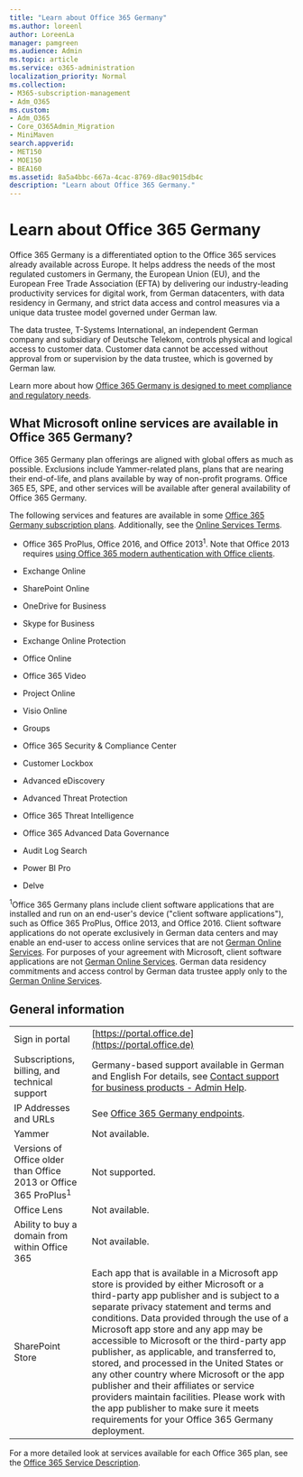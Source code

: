 ```yaml
---
title: "Learn about Office 365 Germany"
ms.author: loreenl
author: LoreenLa
manager: pamgreen
ms.audience: Admin
ms.topic: article
ms.service: o365-administration
localization_priority: Normal
ms.collection: 
- M365-subscription-management 
- Adm_O365
ms.custom:
- Adm_O365
- Core_O365Admin_Migration
- MiniMaven
search.appverid:
- MET150
- MOE150
- BEA160
ms.assetid: 8a5a4bbc-667a-4cac-8769-d8ac9015db4c
description: "Learn about Office 365 Germany."
---
```


# Learn about Office 365 Germany

Office 365 Germany is a differentiated option to the Office 365 services already available across Europe. It helps address the needs of the most regulated customers in Germany, the European Union (EU), and the European Free Trade Association (EFTA) by delivering our industry-leading productivity services for digital work, from German datacenters, with data residency in Germany, and strict data access and control measures via a unique data trustee model governed under German law.
  
The data trustee, T-Systems International, an independent German company and subsidiary of Deutsche Telekom, controls physical and logical access to customer data. Customer data cannot be accessed without approval from or supervision by the data trustee, which is governed by German law.
  
Learn more about how [Office 365 Germany is designed to meet compliance and regulatory needs](https://go.microsoft.com/fwlink/p/?linkid=839016).
  
## What Microsoft online services are available in Office 365 Germany?

Office 365 Germany plan offerings are aligned with global offers as much as possible. Exclusions include Yammer-related plans, plans that are nearing their end-of-life, and plans available by way of non-profit programs. Office 365 E5, SPE, and other services will be available after general availability of Office 365 Germany. 
  
The following services and features are available in some [Office 365 Germany subscription plans](https://go.microsoft.com/fwlink/p/?linkid=839016). Additionally, see the [Online Services Terms](http://microsoftvolumelicensing.com/DocumentSearch.aspx?Mode=3&amp;DocumentTypeId=46).
  
- Office 365 ProPlus, Office 2016, and Office 2013<sup>1</sup>. Note that Office 2013 requires [using Office 365 modern authentication with Office clients](https://docs.microsoft.com/en-us/office365/enterprise/modern-auth-for-office-2013-and-2016).
    
- Exchange Online
    
- SharePoint Online
    
- OneDrive for Business
    
- Skype for Business
    
- Exchange Online Protection
    
- Office Online
    
- Office 365 Video
    
- Project Online
    
- Visio Online
    
- Groups
    
- Office 365 Security &amp; Compliance Center
    
- Customer Lockbox
    
- Advanced eDiscovery
    
- Advanced Threat Protection
    
- Office 365 Threat Intelligence
    
- Office 365 Advanced Data Governance
    
- Audit Log Search
    
- Power BI Pro
    
- Delve
    
<sup>1</sup>Office 365 Germany plans include client software applications that are installed and run on an end-user's device ("client software applications"), such as Office 365 ProPlus, Office 2013, and Office 2016. Client software applications do not operate exclusively in German data centers and may enable an end-user to access online services that are not [German Online Services](http://microsoftvolumelicensing.com/DocumentSearch.aspx?Mode=3&amp;DocumentTypeId=58). For purposes of your agreement with Microsoft, client software applications are not [German Online Services](http://microsoftvolumelicensing.com/DocumentSearch.aspx?Mode=3&amp;DocumentTypeId=58). German data residency commitments and access control by German data trustee apply only to the [German Online Services](http://microsoftvolumelicensing.com/DocumentSearch.aspx?Mode=3&amp;DocumentTypeId=58).
  
## General information

|||
|-----|-----|
|Sign in portal  <br/> |[https://portal.office.de](https://portal.office.de)  <br/> |
|Subscriptions, billing, and technical support  <br/> |Germany-based support available in German and English For details, see [Contact support for business products - Admin Help](../contact-support-for-business-products.md).  <br/> |
|IP Addresses and URLs  <br/> |See [Office 365 Germany endpoints](https://docs.microsoft.com/en-us/office365/enterprise/office-365-germany-endpoints).  <br/> |
|Yammer  <br/> |Not available.  <br/> |
|Versions of Office older than Office 2013 or Office 365 ProPlus<sup>1</sup> <br/> |Not supported.  <br/> |
|Office Lens  <br/> |Not available.  <br/> |
|Ability to buy a domain from within Office 365  <br/> |Not available.  <br/> |
|SharePoint Store  <br/> |Each app that is available in a Microsoft app store is provided by either Microsoft or a third-party app publisher and is subject to a separate privacy statement and terms and conditions. Data provided through the use of a Microsoft app store and any app may be accessible to Microsoft or the third-party app publisher, as applicable, and transferred to, stored, and processed in the United States or any other country where Microsoft or the app publisher and their affiliates or service providers maintain facilities. Please work with the app publisher to make sure it meets requirements for your Office 365 Germany deployment.  <br/> |
   
For a more detailed look at services available for each Office 365 plan, see the [Office 365 Service Description](https://docs.microsoft.com/en-us/office365/servicedescriptions/office-365-platform-service-description/office-365-platform-service-description).